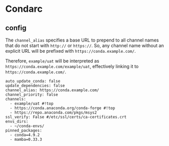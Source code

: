 # Condarc

## config
The `channel_alias` specifies a base URL to prepend to all channel names that do not start with `http://` or `https://`. 
So, any channel name without an explicit URL will be prefixed with `https://conda.example.com/`.

Therefore, `example/uat` will be interpreted as `https://conda.example.com/example/uat`, effectively linking it to `https://conda.example.com/`.
```
auto_update_conda: false
update_dependencies: false
channel_alias: https://conda.example.com/
channel_priority: false
channels:
  - example/uat #!top
  - https://conda.anaconda.org/conda-forge #!top
  - https://repo.anaconda.com/pkgs/msys2
ssl_verify: False #/etc/ssl/certs/ca-certificates.crt
envs_dirs:
  - ~/conda-envs/
pinned_packages:
  - conda=4.9.2
  - mamba=0.33.3
```
